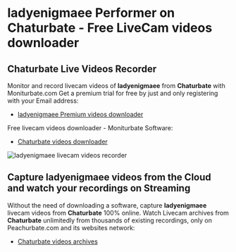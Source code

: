 # ladyenigmaee Performer on Chaturbate - Free LiveCam videos downloader

## Chaturbate Live Videos Recorder

Monitor and record livecam videos of **ladyenigmaee** from **Chaturbate** with Moniturbate.com
Get a premium trial for free by just and only registering with your Email address:
* [ladyenigmaee Premium videos downloader](https://moniturbate.com/request-demo-licence-key.html)

Free livecam videos downloader - Moniturbate Software:
* [Chaturbate videos downloader](https://moniturbate.com/moniturbate-download-software.html)

![ladyenigmaee livecam videos recorder](https://peachurnet.com/templates/moniturbate-software.png)


## Capture ladyenigmaee videos from the Cloud and watch your recordings on Streaming

Without the need of downloading a software, capture **ladyenigmaee** livecam videos from **Chaturbate** 100% online.
Watch Livecam archives from **Chaturbate** unlimitedly from thousands of existing recordings, only on Peachurbate.com and its websites network:
* [Chaturbate videos archives](https://peachurnet.com/)